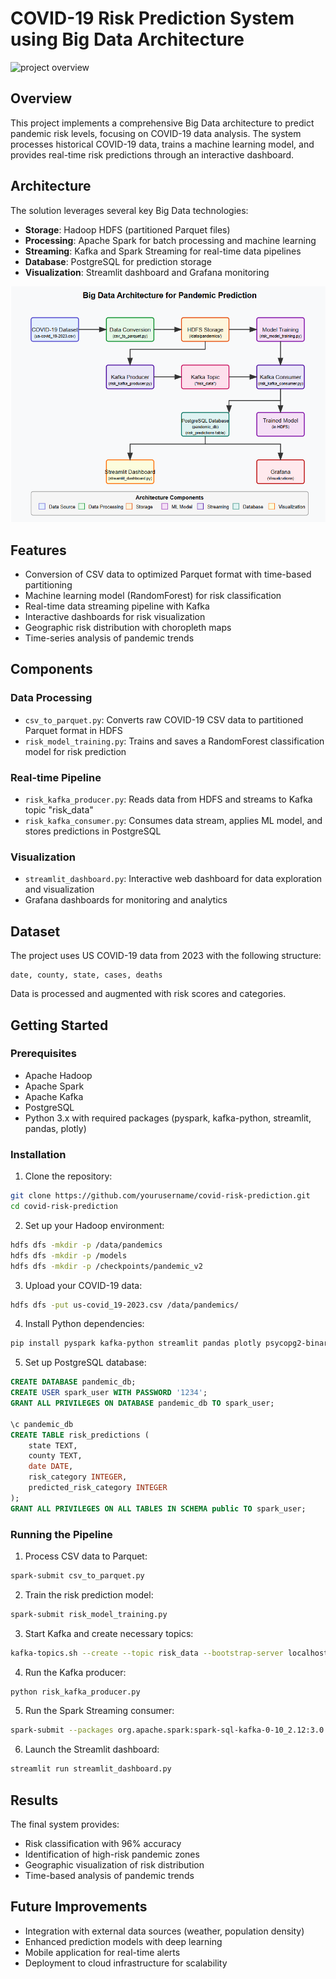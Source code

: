 # COVID-19 Risk Prediction System using Big Data Architecture

![project overview](assets/streamlit_dashboard.gif)

## Overview
This project implements a comprehensive Big Data architecture to predict pandemic risk levels, focusing on COVID-19 data analysis. The system processes historical COVID-19 data, trains a machine learning model, and provides real-time risk predictions through an interactive dashboard.

## Architecture
The solution leverages several key Big Data technologies:
- **Storage**: Hadoop HDFS (partitioned Parquet files)
- **Processing**: Apache Spark for batch processing and machine learning
- **Streaming**: Kafka and Spark Streaming for real-time data pipelines
- **Database**: PostgreSQL for prediction storage
- **Visualization**: Streamlit dashboard and Grafana monitoring

![project Architecture](assets/Architecture.png)

## Features
- Conversion of CSV data to optimized Parquet format with time-based partitioning
- Machine learning model (RandomForest) for risk classification
- Real-time data streaming pipeline with Kafka
- Interactive dashboards for risk visualization
- Geographic risk distribution with choropleth maps
- Time-series analysis of pandemic trends

## Components

### Data Processing
- `csv_to_parquet.py`: Converts raw COVID-19 CSV data to partitioned Parquet format in HDFS
- `risk_model_training.py`: Trains and saves a RandomForest classification model for risk prediction

### Real-time Pipeline
- `risk_kafka_producer.py`: Reads data from HDFS and streams to Kafka topic "risk_data"
- `risk_kafka_consumer.py`: Consumes data stream, applies ML model, and stores predictions in PostgreSQL

### Visualization
- `streamlit_dashboard.py`: Interactive web dashboard for data exploration and visualization
- Grafana dashboards for monitoring and analytics

## Dataset
The project uses US COVID-19 data from 2023 with the following structure:
```
date, county, state, cases, deaths
```

Data is processed and augmented with risk scores and categories.

## Getting Started

### Prerequisites
- Apache Hadoop
- Apache Spark
- Apache Kafka
- PostgreSQL
- Python 3.x with required packages (pyspark, kafka-python, streamlit, pandas, plotly)

### Installation

1. Clone the repository:
```bash
git clone https://github.com/yourusername/covid-risk-prediction.git
cd covid-risk-prediction
```

2. Set up your Hadoop environment:
```bash
hdfs dfs -mkdir -p /data/pandemics
hdfs dfs -mkdir -p /models
hdfs dfs -mkdir -p /checkpoints/pandemic_v2
```

3. Upload your COVID-19 data:
```bash
hdfs dfs -put us-covid_19-2023.csv /data/pandemics/
```

4. Install Python dependencies:
```bash
pip install pyspark kafka-python streamlit pandas plotly psycopg2-binary us
```

5. Set up PostgreSQL database:
```sql
CREATE DATABASE pandemic_db;
CREATE USER spark_user WITH PASSWORD '1234';
GRANT ALL PRIVILEGES ON DATABASE pandemic_db TO spark_user;

\c pandemic_db
CREATE TABLE risk_predictions (
    state TEXT,
    county TEXT,
    date DATE,
    risk_category INTEGER,
    predicted_risk_category INTEGER
);
GRANT ALL PRIVILEGES ON ALL TABLES IN SCHEMA public TO spark_user;
```

### Running the Pipeline

1. Process CSV data to Parquet:
```bash
spark-submit csv_to_parquet.py
```

2. Train the risk prediction model:
```bash
spark-submit risk_model_training.py
```

3. Start Kafka and create necessary topics:
```bash
kafka-topics.sh --create --topic risk_data --bootstrap-server localhost:9092 --partitions 3 --replication-factor 1
```

4. Run the Kafka producer:
```bash
python risk_kafka_producer.py
```

5. Run the Spark Streaming consumer:
```bash
spark-submit --packages org.apache.spark:spark-sql-kafka-0-10_2.12:3.0.1,org.postgresql:postgresql:42.2.27 risk_kafka_consumer.py
```

6. Launch the Streamlit dashboard:
```bash
streamlit run streamlit_dashboard.py
```

## Results

The final system provides:
- Risk classification with 96% accuracy
- Identification of high-risk pandemic zones
- Geographic visualization of risk distribution
- Time-based analysis of pandemic trends

## Future Improvements
- Integration with external data sources (weather, population density)
- Enhanced prediction models with deep learning
- Mobile application for real-time alerts
- Deployment to cloud infrastructure for scalability
